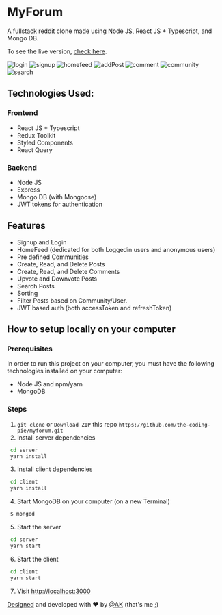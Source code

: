 # MyForum

A fullstack reddit clone made using Node JS, React JS + Typescript, and Mongo DB.

To see the live version, [check here](https://pedantic-boyd-c3250f.netlify.app/).

![login](https://user-images.githubusercontent.com/63698375/136052584-3ceb9f1d-bd28-4c6e-96b3-91dd4ebbdb4b.png)
![signup](https://user-images.githubusercontent.com/63698375/136052597-5cec8ce7-954c-455f-9869-e31f1a183d33.png)
![homefeed](https://user-images.githubusercontent.com/63698375/136052576-da7d1594-1876-42a3-be2d-cfb089677849.png)
![addPost](https://user-images.githubusercontent.com/63698375/136052552-575c2088-b52b-4542-ba78-13e23cd9ca4d.png)
![comment](https://user-images.githubusercontent.com/63698375/136052567-a48739da-831b-4047-8566-26cd5015c505.png)
![community](https://user-images.githubusercontent.com/63698375/136052573-d8993267-81b2-4d6b-8824-4d9a1dc4a7f2.png)
![search](https://user-images.githubusercontent.com/63698375/136052593-8d98b9d4-7741-4eb5-92bb-56b552fbece5.png)

## Technologies Used:

 ### Frontend

  - React JS + Typescript
  - Redux Toolkit
  - Styled Components
  - React Query
  
### Backend
 
 - Node JS
 - Express
 - Mongo DB (with Mongoose)
 - JWT tokens for authentication
 
 ## Features
 
 - Signup and Login
 - HomeFeed (dedicated for both Loggedin users and anonymous users)
 - Pre defined Communities
 - Create, Read, and Delete Posts
 - Create, Read, and Delete Comments
 - Upvote and Downvote Posts
 - Search Posts
 - Sorting
 - Filter Posts based on Community/User.
 - JWT based auth (both accessToken and refreshToken)
 
 ## How to setup locally on your computer
 
 ### Prerequisites
 
 In order to run this project on your computer, you must have the following technologies installed on your computer:
 
  - Node JS and npm/yarn
  - MongoDB
  
 ### Steps

1. `git clone` or `Download ZIP` this repo `https://github.com/the-coding-pie/myforum.git`
2. Install server dependencies

```bash
 cd server
 yarn install
```

3. Install client dependencies

```bash
 cd client
 yarn install
```

4. Start MongoDB on your computer (on a new Terminal)

```bash
 $ mongod
```

5. Start the server

```bash
 cd server
 yarn start
```

6. Start the client

```bash
 cd client
 yarn start
```

7. Visit [http://localhost:3000](http://localhost:3000)


[Designed](https://www.figma.com/file/H83ab92IU8VZoRIeJ6yzJf/MyForum?node-id=0%3A1) and developed with ❤️ by [@AK](https://twitter.com/aravind_k28) (that's me ;)
